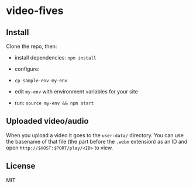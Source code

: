 video-fives
====

Install
----

Clone the repo, then:

- install dependencies: `npm install`

- configure:
 - `cp sample-env my-env`
 - edit `my-env` with environment variables for your site

- run: `source my-env && npm start`

Uploaded video/audio
----

When you upload a video it goes to the `user-data/` directory. You can use the basename of that file (the part before the `.webm` extension) as an ID and open `http://$HOST:$PORT/play/<ID>` to view.

License
----

MIT
